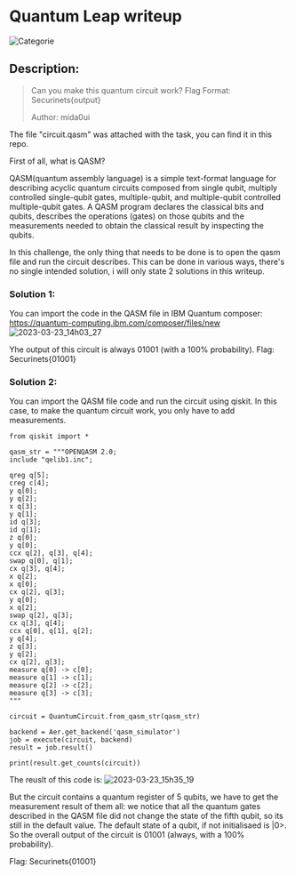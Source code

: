 # Quantum Leap writeup
![Categorie](https://img.shields.io/badge/Category-Quantum-blue?style=for-the-badge)

## Description: 
>Can you make this quantum circuit work? Flag Format: Securinets{output}
>
>Author: mida0ui

The file "circuit.qasm" was attached with the task, you can find it in this repo.

First of all, what is QASM?

QASM(quantum assembly language) is a simple text-format language for describing acyclic quantum circuits composed from single qubit, multiply controlled single-qubit gates, multiple-qubit, and multiple-qubit controlled multiple-qubit gates.
A QASM program declares the classical bits and qubits, describes the operations (gates) on those qubits and the measurements needed to obtain the classical result by inspecting the qubits. 

In this challenge, the only thing that needs to be done is to open the qasm file and run the circuit describes.
This can be done in various ways, there's no single intended solution, i will only state 2 solutions in this writeup. 

### Solution 1:
You can import the code in the QASM file in IBM Quantum composer: https://quantum-computing.ibm.com/composer/files/new
![2023-03-23_14h03_27](https://user-images.githubusercontent.com/68945305/227212904-65c59610-ca9d-47d8-9c10-77d5a778a901.png)

Yhe output of this circuit is always 01001 (with a 100% probability).
Flag: Securinets{01001}

### Solution 2:
You can import the QASM file code and run the circuit using qiskit.
In this case, to make the quantum circuit work, you only have to add measurements.

```
from qiskit import *

qasm_str = """OPENQASM 2.0;
include "qelib1.inc";

qreg q[5];
creg c[4];
y q[0];
y q[2];
x q[3];
y q[1];
id q[3];
id q[1];
z q[0];
y q[0];
ccx q[2], q[3], q[4];
swap q[0], q[1];
cx q[3], q[4];
x q[2];
x q[0];
cx q[2], q[3];
y q[0];
x q[2];
swap q[2], q[3];
cx q[3], q[4];
ccx q[0], q[1], q[2];
y q[4];
z q[3];
y q[2];
cx q[2], q[3];
measure q[0] -> c[0];
measure q[1] -> c[1];
measure q[2] -> c[2];
measure q[3] -> c[3];
"""

circuit = QuantumCircuit.from_qasm_str(qasm_str)

backend = Aer.get_backend('qasm_simulator')
job = execute(circuit, backend)
result = job.result()

print(result.get_counts(circuit))
```

The reuslt of this code is: 
![2023-03-23_15h35_19](https://user-images.githubusercontent.com/68945305/227237110-fde0799f-7c11-46f7-b979-5e875700b573.png)

But the circuit contains a quantum register of 5 qubits, we have to get the measurement result of them all: we notice that all the quantum gates described in the QASM file did not change the state of the fifth qubit, so its still in the default value.
The default state of a qubit, if not initialisaed is |0>.
So the overall output of the circuit is 01001 (always, with a 100% probability).

Flag: Securinets{01001}

